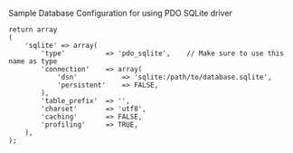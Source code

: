 
Sample Database Configuration for using PDO SQLite driver

~~~
return array
(
	'sqlite' => array(
		'type'			=> 'pdo_sqlite',	// Make sure to use this name as type
		'connection'	=> array(
			'dsn'			=> 'sqlite:/path/to/database.sqlite',
			'persistent'	=> FALSE,
		),
		'table_prefix'	=> '',
		'charset'		=> 'utf8',
		'caching'		=> FALSE,
		'profiling'		=> TRUE,
	),
);
~~~

